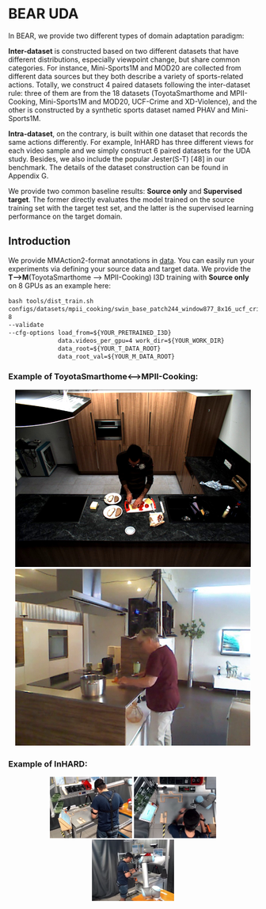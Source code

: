 # BEAR UDA


In BEAR, we provide two different types of domain adaptation paradigm: 

**Inter-dataset** is constructed based on two different datasets that have different distributions, especially viewpoint change, but share common categories. For instance, Mini-Sports1M and MOD20 are collected from different data sources but they both describe a variety of sports-related actions. Totally, we construct 4 paired datasets following the inter-dataset rule:
three of them are from the 18 datasets (ToyotaSmarthome and MPII-Cooking, Mini-Sports1M and MOD20, UCF-Crime and XD-Violence), and the other is constructed by a synthetic sports dataset named PHAV and Mini-Sports1M. 

**Intra-dataset**, on the contrary, is built within one dataset that records the same actions differently. For example, InHARD has three different views for each video sample and we simply construct 6 paired datasets for the UDA study. Besides, we also include the popular Jester(S-T) [48] in our benchmark. The details of the dataset construction can be found in Appendix G. 

We provide two common baseline results: **Source only** and **Supervised target**. The former directly evaluates the model trained on the source training set with the target test set, and the latter is the supervised learning performance on the target domain. 

## Introduction

We provide MMAction2-format annotations in [data](data/). You can easily run your experiments via defining your source data and target data. We provide the **T-->M**(ToyotaSmarthome --> MPII-Cooking) I3D training with **Source only** on 8 GPUs as an example here:

```
bash tools/dist_train.sh configs/datasets/mpii_cooking/swin_base_patch244_window877_8x16_ucf_crime.py 8 
--validate 
--cfg-options load_from=${YOUR_PRETRAINED_I3D}
              data.videos_per_gpu=4 work_dir=${YOUR_WORK_DIR} 
              data_root=${YOUR_T_DATA_ROOT}
              data_root_val=${YOUR_M_DATA_ROOT}
```

### Example of ToyotaSmarthome<-->MPII-Cooking:

<div align="center">
    <div style="display: inline-block;">
        <img src="figs/mpii_fig.png">
    </div>
    <div style="display: inline-block;">
        <img src="figs/toyota_fig.png">
    </div>
</div>


### Example of InHARD:

<div align="center">
    <div style="display: inline-block; width: 33%">
        <img src="figs/inhard_left.png">
    </div>
    <div style="display: inline-block; width: 33%">
        <img src="figs/inhard_top.png">
    </div>
    <div style="display: inline-block; width: 33%">
        <img src="figs/inhard_right.png">
    </div>
</div>

